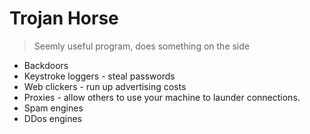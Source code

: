 # Trojan Horse
> Seemly useful program, does something on the side

* Backdoors
* Keystroke loggers - steal passwords
* Web clickers - run up advertising costs
* Proxies - allow others to use your machine to launder connections.
* Spam engines
* DDos engines
